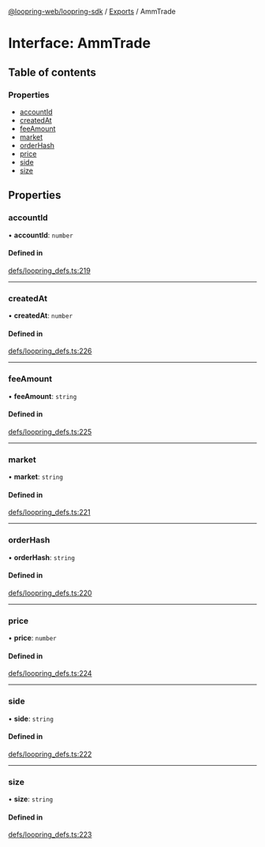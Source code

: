[@loopring-web/loopring-sdk](../README.md) / [Exports](../modules.md) / AmmTrade

# Interface: AmmTrade

## Table of contents

### Properties

- [accountId](AmmTrade.md#accountid)
- [createdAt](AmmTrade.md#createdat)
- [feeAmount](AmmTrade.md#feeamount)
- [market](AmmTrade.md#market)
- [orderHash](AmmTrade.md#orderhash)
- [price](AmmTrade.md#price)
- [side](AmmTrade.md#side)
- [size](AmmTrade.md#size)

## Properties

### accountId

• **accountId**: `number`

#### Defined in

[defs/loopring_defs.ts:219](https://github.com/Loopring/loopring_sdk/blob/ea87b1c/src/defs/loopring_defs.ts#L219)

___

### createdAt

• **createdAt**: `number`

#### Defined in

[defs/loopring_defs.ts:226](https://github.com/Loopring/loopring_sdk/blob/ea87b1c/src/defs/loopring_defs.ts#L226)

___

### feeAmount

• **feeAmount**: `string`

#### Defined in

[defs/loopring_defs.ts:225](https://github.com/Loopring/loopring_sdk/blob/ea87b1c/src/defs/loopring_defs.ts#L225)

___

### market

• **market**: `string`

#### Defined in

[defs/loopring_defs.ts:221](https://github.com/Loopring/loopring_sdk/blob/ea87b1c/src/defs/loopring_defs.ts#L221)

___

### orderHash

• **orderHash**: `string`

#### Defined in

[defs/loopring_defs.ts:220](https://github.com/Loopring/loopring_sdk/blob/ea87b1c/src/defs/loopring_defs.ts#L220)

___

### price

• **price**: `number`

#### Defined in

[defs/loopring_defs.ts:224](https://github.com/Loopring/loopring_sdk/blob/ea87b1c/src/defs/loopring_defs.ts#L224)

___

### side

• **side**: `string`

#### Defined in

[defs/loopring_defs.ts:222](https://github.com/Loopring/loopring_sdk/blob/ea87b1c/src/defs/loopring_defs.ts#L222)

___

### size

• **size**: `string`

#### Defined in

[defs/loopring_defs.ts:223](https://github.com/Loopring/loopring_sdk/blob/ea87b1c/src/defs/loopring_defs.ts#L223)

